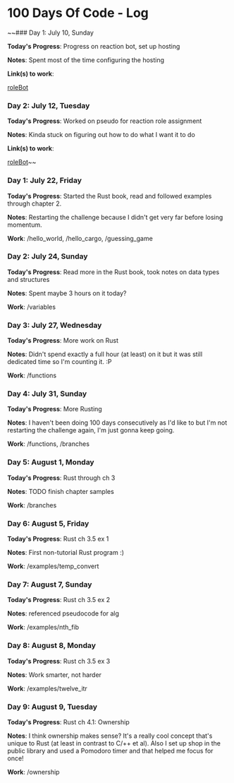 # 100 Days Of Code - Log

[//]: # (### Template)

[//]: # (### Day 0: July 10, Sunday)

[//]: # ()
[//]: # (**Today's Progress**: )

[//]: # ()
[//]: # (**Notes**)

[//]: # ()
[//]: # (**Link&#40;s&#41; to work**)

[//]: # (1. [Find the Longest Word in a String]&#40;https://www.freecodecamp.com/challenges/find-the-longest-word-in-a-string&#41;)

~~### Day 1: July 10, Sunday

**Today's Progress**: Progress on reaction bot, set up hosting

**Notes**: Spent most of the time configuring the hosting

**Link(s) to work**:

[roleBot](https://github.com/stryker-e/roleBot)

### Day 2: July 12, Tuesday

**Today's Progress**: Worked on pseudo for reaction role assignment

**Notes**: Kinda stuck on figuring out how to do what I want it to do

**Link(s) to work**:

[roleBot](https://github.com/stryker-e/roleBot)~~

### Day 1: July 22, Friday

**Today's Progress**: Started the Rust book, read and followed examples through chapter 2.

**Notes**: Restarting the challenge because I didn't get very far before losing momentum.

**Work**: /hello_world, /hello_cargo, /guessing_game

### Day 2: July 24, Sunday

**Today's Progress**: Read more in the Rust book, took notes on data types and structures

**Notes**: Spent maybe 3 hours on it today?

**Work**: /variables

### Day 3: July 27, Wednesday

**Today's Progress**: More work on Rust

**Notes**: Didn't spend exactly a full hour (at least) on it but it was still dedicated time so I'm counting it. :P

**Work**: /functions

### Day 4: July 31, Sunday

**Today's Progress**: More Rusting

**Notes**: I haven't been doing 100 days consecutively as I'd like to but I'm not restarting the challenge again, I'm just gonna keep going.

**Work**: /functions, /branches

### Day 5: August 1, Monday

**Today's Progress**: Rust through ch 3

**Notes**: TODO finish chapter samples

**Work**: /branches

### Day 6: August 5, Friday

**Today's Progress**: Rust ch 3.5 ex 1

**Notes**: First non-tutorial Rust program :)

**Work**: /examples/temp_convert

### Day 7: August 7, Sunday

**Today's Progress**: Rust ch 3.5 ex 2

**Notes**: referenced pseudocode for alg

**Work**: /examples/nth_fib

### Day 8: August 8, Monday

**Today's Progress**: Rust ch 3.5 ex 3

**Notes**: Work smarter, not harder

**Work**: /examples/twelve_itr

### Day 9: August 9, Tuesday

**Today's Progress**: Rust ch 4.1: Ownership

**Notes**: I think ownership makes sense? It's a really cool concept that's unique to Rust (at least in contrast to C/++ et al). Also I set up shop in the public library and used a Pomodoro timer and that helped me focus for once!

**Work**: /ownership